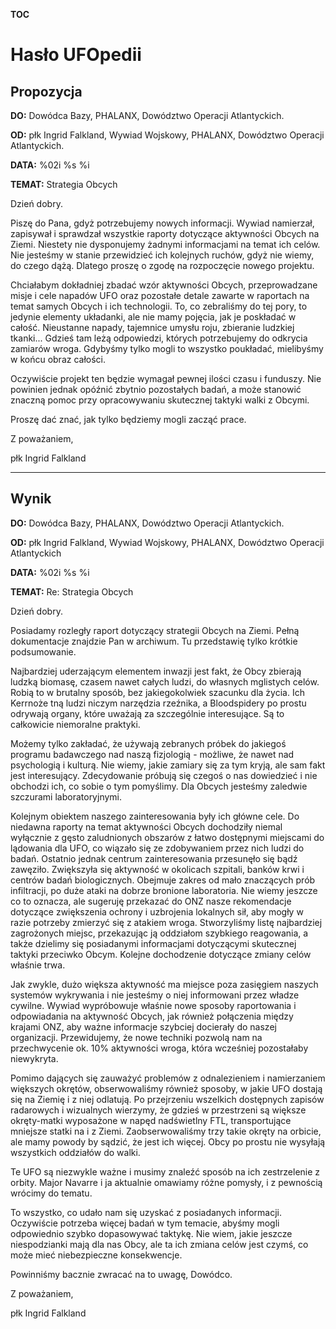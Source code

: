 __TOC__

# Hasło UFOpedii

## Propozycja

**DO:** Dowódca Bazy, PHALANX, Dowództwo Operacji Atlantyckich.

**OD:** płk Ingrid Falkland, Wywiad Wojskowy, PHALANX, Dowództwo
Operacji Atlantyckich.

**DATA:** %02i %s %i

**TEMAT:** Strategia Obcych

Dzień dobry.

Piszę do Pana, gdyż potrzebujemy nowych informacji. Wywiad namierzał,
zapisywał i sprawdzał wszystkie raporty dotyczące aktywności Obcych na
Ziemi. Niestety nie dysponujemy żadnymi informacjami na temat ich celów.
Nie jesteśmy w stanie przewidzieć ich kolejnych ruchów, gdyż nie wiemy,
do czego dążą. Dlatego proszę o zgodę na rozpoczęcie nowego projektu.

Chciałabym dokładniej zbadać wzór aktywności Obcych, przeprowadzane
misje i cele napadów UFO oraz pozostałe detale zawarte w raportach na
temat samych Obcych i ich technologii. To, co zebraliśmy do tej pory, to
jedynie elementy układanki, ale nie mamy pojęcia, jak je poskładać w
całość. Nieustanne napady, tajemnice umysłu roju, zbieranie ludzkiej
tkanki... Gdzieś tam leżą odpowiedzi, których potrzebujemy do odkrycia
zamiarów wroga. Gdybyśmy tylko mogli to wszystko poukładać, mielibyśmy w
końcu obraz całości.

Oczywiście projekt ten będzie wymagał pewnej ilości czasu i funduszy.
Nie powinien jednak opóźnić zbytnio pozostałych badań, a może stanowić
znaczną pomoc przy opracowywaniu skutecznej taktyki walki z Obcymi.

Proszę dać znać, jak tylko będziemy mogli zacząć prace.

Z poważaniem,

płk Ingrid Falkland

------------------------------------------------------------------------

## Wynik

**DO:** Dowódca Bazy, PHALANX, Dowództwo Operacji Atlantyckich.

**OD:** płk Ingrid Falkland, Wywiad Wojskowy, PHALANX, Dowództwo
Operacji Atlantyckich

**DATA:** %02i %s %i

**TEMAT:** Re: Strategia Obcych

Dzień dobry.

Posiadamy rozległy raport dotyczący strategii Obcych na Ziemi. Pełną
dokumentacje znajdzie Pan w archiwum. Tu przedstawię tylko krótkie
podsumowanie.

Najbardziej uderzającym elementem inwazji jest fakt, że Obcy zbierają
ludzką biomasę, czasem nawet całych ludzi, do własnych mglistych celów.
Robią to w brutalny sposób, bez jakiegokolwiek szacunku dla życia. Ich
Kerrnoże tną ludzi niczym narzędzia rzeźnika, a Bloodspidery po prostu
odrywają organy, które uważają za szczególnie interesujące. Są to
całkowicie niemoralne praktyki.

Możemy tylko zakładać, że używają zebranych próbek do jakiegoś programu
badawczego nad naszą fizjologią - możliwe, że nawet nad psychologią i
kulturą. Nie wiemy, jakie zamiary się za tym kryją, ale sam fakt jest
interesujący. Zdecydowanie próbują się czegoś o nas dowiedzieć i nie
obchodzi ich, co sobie o tym pomyślimy. Dla Obcych jesteśmy zaledwie
szczurami laboratoryjnymi.

Kolejnym obiektem naszego zainteresowania były ich główne cele. Do
niedawna raporty na temat aktywności Obcych dochodziły niemal wyłącznie
z gęsto zaludnionych obszarów z łatwo dostępnymi miejscami do lądowania
dla UFO, co wiązało się ze zdobywaniem przez nich ludzi do badań.
Ostatnio jednak centrum zainteresowania przesunęło się bądź zawęziło.
Zwiększyła się aktywność w okolicach szpitali, banków krwi i centrów
badań biologicznych. Obejmuje zakres od mało znaczących prób
infiltracji, po duże ataki na dobrze bronione laboratoria. Nie wiemy
jeszcze co to oznacza, ale sugeruję przekazać do ONZ nasze rekomendacje
dotyczące zwiększenia ochrony i uzbrojenia lokalnych sił, aby mogły w
razie potrzeby zmierzyć się z atakiem wroga. Stworzyliśmy listę
najbardziej zagrożonych miejsc, przekazując ją oddziałom szybkiego
reagowania, a także dzielimy się posiadanymi informacjami dotyczącymi
skutecznej taktyki przeciwko Obcym. Kolejne dochodzenie dotyczące zmiany
celów właśnie trwa.

Jak zwykle, dużo większa aktywność ma miejsce poza zasięgiem naszych
systemów wykrywania i nie jesteśmy o niej informowani przez władze
cywilne. Wywiad wypróbowuje właśnie nowe sposoby raportowania i
odpowiadania na aktywność Obcych, jak również połączenia między krajami
ONZ, aby ważne informacje szybciej docierały do naszej organizacji.
Przewidujemy, że nowe techniki pozwolą nam na przechwycenie ok. 10%
aktywności wroga, która wcześniej pozostałaby niewykryta.

Pomimo dających się zauważyć problemów z odnalezieniem i namierzaniem
większych okrętów, obserwowaliśmy również sposoby, w jakie UFO dostają
się na Ziemię i z niej odlatują. Po przejrzeniu wszelkich dostępnych
zapisów radarowych i wizualnych wierzymy, że gdzieś w przestrzeni są
większe okręty-matki wyposażone w napęd nadświetlny FTL, transportujące
mniejsze statki na i z Ziemi. Zaobserwowaliśmy trzy takie okręty na
orbicie, ale mamy powody by sądzić, że jest ich więcej. Obcy po prostu
nie wysyłają wszystkich oddziałów do walki.

Te UFO są niezwykle ważne i musimy znaleźć sposób na ich zestrzelenie z
orbity. Major Navarre i ja aktualnie omawiamy różne pomysły, i z
pewnością wrócimy do tematu.

To wszystko, co udało nam się uzyskać z posiadanych informacji.
Oczywiście potrzeba więcej badań w tym temacie, abyśmy mogli odpowiednio
szybko dopasowywać taktykę. Nie wiem, jakie jeszcze niespodzianki mają
dla nas Obcy, ale ta ich zmiana celów jest czymś, co może mieć
niebezpieczne konsekwencje.

Powinniśmy bacznie zwracać na to uwagę, Dowódco.

Z poważaniem,

płk Ingrid Falkland